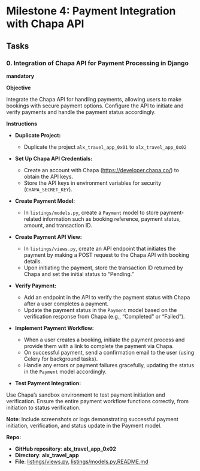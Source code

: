 # Milestone 4: Payment Integration with Chapa API

## Tasks

### 0. Integration of Chapa API for Payment Processing in Django

**mandatory**

**Objective**

Integrate the Chapa API for handling payments, allowing users to make bookings with secure payment options. Configure the API to initiate and verify payments and handle the payment status accordingly.

**Instructions**

- **Duplicate Project:**

  - Duplicate the project `alx_travel_app_0x01` to `alx_travel_app_0x02`

- **Set Up Chapa API Credentials:**

  - Create an account with Chapa (https://developer.chapa.co/) to obtain the API keys.
  - Store the API keys in environment variables for security (`CHAPA_SECRET_KEY`).

- **Create Payment Model:**

  - In `listings/models.py`, create a `Payment` model to store payment-related information such as booking reference, payment status, amount, and transaction ID.

- **Create Payment API View:**

  - In `listings/views.py`, create an API endpoint that initiates the payment by making a POST request to the Chapa API with booking details.
  - Upon initiating the payment, store the transaction ID returned by Chapa and set the initial status to “Pending.”

- **Verify Payment:**

  - Add an endpoint in the API to verify the payment status with Chapa after a user completes a payment.
  - Update the payment status in the `Payment` model based on the verification response from Chapa (e.g., “Completed” or “Failed”).

- **Implement Payment Workflow:**

  - When a user creates a booking, initiate the payment process and provide them with a link to complete the payment via Chapa.
  - On successful payment, send a confirmation email to the user (using Celery for background tasks).
  - Handle any errors or payment failures gracefully, updating the status in the `Payment` model accordingly.

- **Test Payment Integration:**

Use Chapa’s sandbox environment to test payment initiation and verification.
Ensure the entire payment workflow functions correctly, from initiation to status verification.

**Note**: Include screenshots or logs demonstrating successful payment initiation, verification, and status update in the Payment model.

**Repo:**

- **GitHub repository**: **alx_travel_app_0x02**
- **Directory**: **alx_travel_app**
- **File**: [listings/views.py](./alx_travel_app/listings/views.py), [listings/models.py](./alx_travel_app/listings/models.py),[README.md](./alx_travel_app/README.md)

